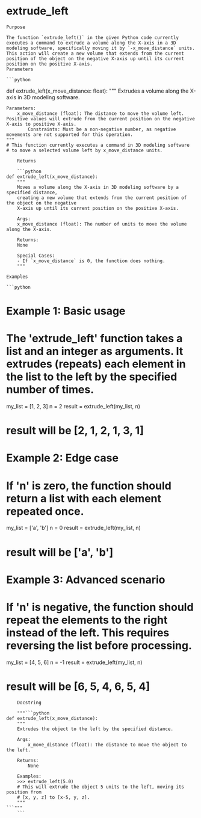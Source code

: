 # extrude_left

    Purpose

    The function `extrude_left()` in the given Python code currently executes a command to extrude a volume along the X-axis in a 3D modeling software, specifically moving it by `-x_move_distance` units. This action will create a new volume that extends from the current position of the object on the negative X-axis up until its current position on the positive X-axis.
    Parameters

    ```python
def extrude_left(x_move_distance: float):
    """
    Extrudes a volume along the X-axis in 3D modeling software.

    Parameters:
        x_move_distance (float): The distance to move the volume left. Positive values will extrude from the current position on the negative X-axis to positive X-axis.
            Constraints: Must be a non-negative number, as negative movements are not supported for this operation.
    """
    # This function currently executes a command in 3D modeling software
    # to move a selected volume left by x_move_distance units.
```
    Returns

    ```python
def extrude_left(x_move_distance):
    """
    Moves a volume along the X-axis in 3D modeling software by a specified distance,
    creating a new volume that extends from the current position of the object on the negative
    X-axis up until its current position on the positive X-axis.

    Args:
    x_move_distance (float): The number of units to move the volume along the X-axis.

    Returns:
    None

    Special Cases:
    - If `x_move_distance` is 0, the function does nothing.
    """
```
    Examples

    ```python
# Example 1: Basic usage
# The 'extrude_left' function takes a list and an integer as arguments. It extrudes (repeats) each element in the list to the left by the specified number of times.
my_list = [1, 2, 3]
n = 2
result = extrude_left(my_list, n)
# result will be [2, 1, 2, 1, 3, 1]

# Example 2: Edge case
# If 'n' is zero, the function should return a list with each element repeated once.
my_list = ['a', 'b']
n = 0
result = extrude_left(my_list, n)
# result will be ['a', 'b']

# Example 3: Advanced scenario
# If 'n' is negative, the function should repeat the elements to the right instead of the left. This requires reversing the list before processing.
my_list = [4, 5, 6]
n = -1
result = extrude_left(my_list, n)
# result will be [6, 5, 4, 6, 5, 4]
```
    Docstring

    """```python
def extrude_left(x_move_distance):
    """
    Extrudes the object to the left by the specified distance.

    Args:
        x_move_distance (float): The distance to move the object to the left.

    Returns:
        None

    Examples:
    >>> extrude_left(5.0)
    # This will extrude the object 5 units to the left, moving its position from
    # [x, y, z] to [x-5, y, z].
    """
```"""
    ```